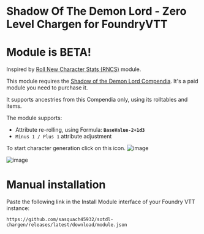 # Shadow Of The Demon Lord - Zero Level Chargen for FoundryVTT

# Module is BETA!
Inspired by [Roll New Character Stats (RNCS)](https://github.com/MrXofar/roll-new-character-stats) module.

This module requires the [Shadow of the Demon Lord Compendia](https://foundryvtt.com/packages/sdlc-1000). It's a paid module you need to purchase it.

It supports ancestries from this Compendia only, using its rolltables and items.

The module supports:
- Attribute re-rolling, using Formula: **`BaseValue-2+1d3`**
- `Minus 1 / Plus 1` attribute adjustment

To start character generation click on this icon.
![image](https://github.com/user-attachments/assets/23f19394-5e19-4f08-9b0f-d226b55d0e36)

![image](https://github.com/user-attachments/assets/e4009209-8c3c-46d1-af80-1ee8effe2127)

# Manual installation

Paste the following link in the Install Module interface of your Foundry VTT instance:

`https://github.com/sasquach45932/sotdl-chargen/releases/latest/download/module.json`


